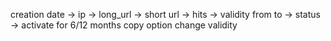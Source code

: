 creation date -> ip -> long_url ->  short url -> hits -> validity from to -> status -> activate for 6/12 months
copy option
change validity